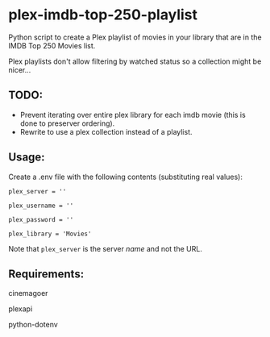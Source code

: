 # plex-imdb-top-250-playlist

Python script to create a Plex playlist of movies in your library that are in the IMDB Top 250 Movies list.

Plex playlists don't allow filtering by watched status so a collection might be nicer...

## TODO:

- Prevent iterating over entire plex library for each imdb movie (this is done to preserver ordering).
- Rewrite to use a plex collection instead of a playlist.


## Usage:

Create a .env file with the following contents (substituting real values):



    plex_server = ''

    plex_username = ''

    plex_password = ''

    plex_library = 'Movies'



Note that `plex_server` is the server _name_ and not the URL.



## Requirements:

cinemagoer



plexapi



python-dotenv



